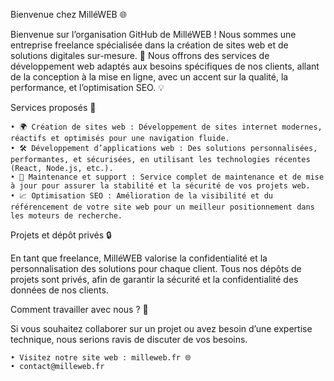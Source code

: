 Bienvenue chez MilléWEB 🌐

Bienvenue sur l’organisation GitHub de MilléWEB ! Nous sommes une entreprise freelance spécialisée dans la création de sites web et de solutions digitales sur-mesure. 🚀 Nous offrons des services de développement web adaptés aux besoins spécifiques de nos clients, allant de la conception à la mise en ligne, avec un accent sur la qualité, la performance, et l’optimisation SEO. 💡

Services proposés 💼

	• 🌍 Création de sites web : Développement de sites internet modernes, réactifs et optimisés pour une navigation fluide.
	• 🛠️ Développement d’applications web : Des solutions personnalisées, performantes, et sécurisées, en utilisant les technologies récentes (React, Node.js, etc.).
	• 🔐 Maintenance et support : Service complet de maintenance et de mise à jour pour assurer la stabilité et la sécurité de vos projets web.
	• 📈 Optimisation SEO : Amélioration de la visibilité et du référencement de votre site web pour un meilleur positionnement dans les moteurs de recherche.

Projets et dépôt privés 🔒

En tant que freelance, MilléWEB valorise la confidentialité et la personnalisation des solutions pour chaque client. Tous nos dépôts de projets sont privés, afin de garantir la sécurité et la confidentialité des données de nos clients.

Comment travailler avec nous ? 🤝

Si vous souhaitez collaborer sur un projet ou avez besoin d’une expertise technique, nous serions ravis de discuter de vos besoins.

	• Visitez notre site web : milleweb.fr 🌐
	• contact@milleweb.fr
